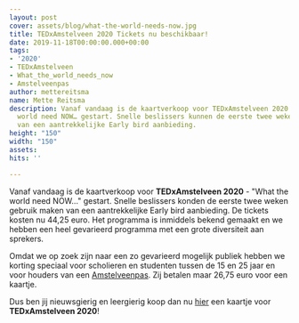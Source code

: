 ```yaml
---
layout: post
cover: assets/blog/what-the-world-needs-now.jpg
title: TEDxAmstelveen 2020 Tickets nu beschikbaar!
date: 2019-11-18T00:00:00.000+00:00
tags:
- '2020'
- TEDxAmstelveen
- What_the_world_needs_now
- Amstelveenpas
author: mettereitsma
name: Mette Reitsma
description: Vanaf vandaag is de kaartverkoop voor TEDxAmstelveen 2020 - What the
  world need NOW… gestart. Snelle beslissers kunnen de eerste twee weken gebruik maken
  van een aantrekkelijke Early bird aanbieding.
height: "150"
width: "150"
assets: 
hits: ''

---
```

Vanaf vandaag is de kaartverkoop voor **TEDxAmstelveen 2020** - "What the world need NOW…" gestart. Snelle beslissers konden de eerste twee weken gebruik maken van een aantrekkelijke <span class="redx">Early bird</span> aanbieding. De tickets kosten nu 44,25 euro. Het programma is inmiddels bekend gemaakt en we hebben een heel gevarieerd programma met een grote diversiteit aan sprekers. 

Omdat we op zoek zijn naar een zo gevarieerd mogelijk publiek hebben we korting speciaal voor scholieren en studenten tussen de 15 en 25 jaar en voor houders van een [Amstelveenpas](https://amstelveenpas.nl/). Zij betalen maar 26,75 euro voor een kaartje.

Dus ben jij nieuwsgierig en leergierig koop dan nu <span class="redx">[hier](http://bit.ly/TEDxAmstelveen-2020)</span> een kaartje voor **TEDxAmstelveen 2020**!